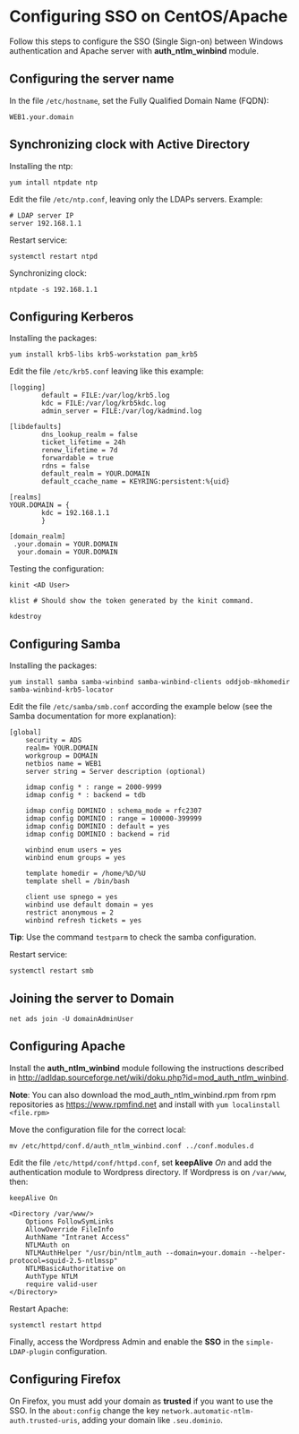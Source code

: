 # Configuring SSO on CentOS/Apache #

Follow this steps to configure the SSO (Single Sign-on) between Windows authentication and Apache server with **auth_ntlm_winbind** module.

## Configuring the server name ##

In the file `/etc/hostname`, set the Fully Qualified Domain Name (FQDN):

```
WEB1.your.domain
```

## Synchronizing clock with Active Directory ##

Installing the ntp:

```
yum intall ntpdate ntp
```

Edit the file `/etc/ntp.conf`, leaving only the LDAPs servers. Example:

```
# LDAP server IP
server 192.168.1.1
```

Restart service:

```
systemctl restart ntpd
```

Synchronizing clock:

```
ntpdate -s 192.168.1.1
```

## Configuring Kerberos ##

Installing the packages:

```
yum install krb5-libs krb5-workstation pam_krb5
```

Edit the file `/etc/krb5.conf` leaving like this example:

```
[logging]
        default = FILE:/var/log/krb5.log
        kdc = FILE:/var/log/krb5kdc.log
        admin_server = FILE:/var/log/kadmind.log

[libdefaults]
        dns_lookup_realm = false
        ticket_lifetime = 24h
        renew_lifetime = 7d
        forwardable = true
        rdns = false
        default_realm = YOUR.DOMAIN
        default_ccache_name = KEYRING:persistent:%{uid}

[realms]
YOUR.DOMAIN = {
        kdc = 192.168.1.1
        }

[domain_realm]
 .your.domain = YOUR.DOMAIN
  your.domain = YOUR.DOMAIN
```

Testing the configuration:

```
kinit <AD User>
```

```
klist # Should show the token generated by the kinit command.
```

```
kdestroy
```

## Configuring Samba ##

Installing the packages:

```
yum install samba samba-winbind samba-winbind-clients oddjob-mkhomedir samba-winbind-krb5-locator
```

Edit the file `/etc/samba/smb.conf` according the example below (see the Samba documentation for more explanation):

```
[global]
	security = ADS
	realm= YOUR.DOMAIN 
	workgroup = DOMAIN 
	netbios name = WEB1
	server string = Server description (optional)

	idmap config * : range = 2000-9999
	idmap config * : backend = tdb

	idmap config DOMINIO : schema_mode = rfc2307
	idmap config DOMINIO : range = 100000-399999
	idmap config DOMINIO : default = yes
	idmap config DOMINIO : backend = rid

	winbind enum users = yes
	winbind enum groups = yes
	
	template homedir = /home/%D/%U
	template shell = /bin/bash 
	
	client use spnego = yes
	winbind use default domain = yes
	restrict anonymous = 2
	winbind refresh tickets = yes 
```

**Tip**: Use the command `testparm` to check the samba configuration.

Restart service:

```
systemctl restart smb
```

## Joining the server to Domain ##

```
net ads join -U domainAdminUser
```

## Configuring Apache ##

Install the **auth_ntlm_winbind** module following the instructions described in http://adldap.sourceforge.net/wiki/doku.php?id=mod_auth_ntlm_winbind.

**Note**: You can also download the mod_auth_ntlm_winbind.rpm from rpm repositories as https://www.rpmfind.net and install with `yum localinstall <file.rpm>`


Move the configuration file for the correct local:

```
mv /etc/httpd/conf.d/auth_ntlm_winbind.conf ../conf.modules.d
```

Edit the file `/etc/httpd/conf/httpd.conf`, set **keepAlive** *On* and add the authentication module to Wordpress directory.
If Wordpress is on `/var/www`, then:

```ApacheConf
keepAlive On

<Directory /var/www/>
    Options FollowSymLinks
    AllowOverride FileInfo
    AuthName "Intranet Access"
    NTLMAuth on
    NTLMAuthHelper "/usr/bin/ntlm_auth --domain=your.domain --helper-protocol=squid-2.5-ntlmssp"
    NTLMBasicAuthoritative on
    AuthType NTLM
    require valid-user
</Directory>
```

Restart Apache:

```
systemctl restart httpd
```

Finally, access the Wordpress Admin and enable the **SSO** in the `simple-LDAP-plugin` configuration.

## Configuring Firefox ##

On Firefox, you must add your domain as **trusted** if you want to use the SSO. In the
`about:config` change the key `network.automatic-ntlm-auth.trusted-uris`, adding your domain 
like `.seu.dominio`.


